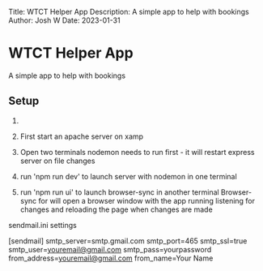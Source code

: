 Title: WTCT Helper App
Description: A simple app to help with bookings
Author: Josh W
Date: 2023-01-31

# WTCT Helper App
A simple app to help with bookings

## Setup
1.

1. First start an apache server on xamp
2. Open two terminals
nodemon needs to run first - it will restart express server on file changes
3. run 'npm run dev' to launch server with nodemon in one terminal
4. run 'npm run ui' to launch browser-sync in another terminal
Browser-sync for will open a browser window with the app running listening for changes and reloading the page when changes are made


sendmail.ini settings

[sendmail]
smtp_server=smtp.gmail.com
smtp_port=465
smtp_ssl=true
smtp_user=youremail@gmail.com
smtp_pass=yourpassword
from_address=youremail@gmail.com
from_name=Your Name

